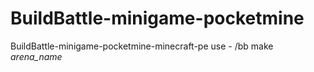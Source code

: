 # BuildBattle-minigame-pocketmine
BuildBattle-minigame-pocketmine-minecraft-pe
use - /bb make *arena_name*
